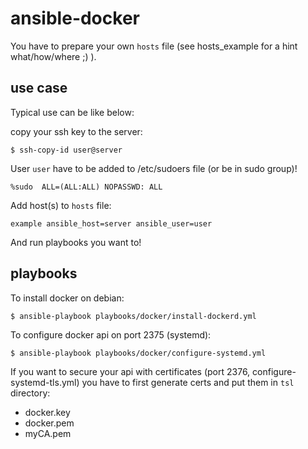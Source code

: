# ansible-docker

You have to prepare your own `hosts` file (see hosts_example for a hint what/how/where ;) ).

## use case

Typical use can be like below:

copy your ssh key to the server:

	$ ssh-copy-id user@server

User `user` have to be added to /etc/sudoers file (or be in sudo group)!

	%sudo  ALL=(ALL:ALL) NOPASSWD: ALL

Add host(s) to `hosts` file:

	example ansible_host=server ansible_user=user

And run playbooks you want to!

## playbooks

To install docker on debian:

	$ ansible-playbook playbooks/docker/install-dockerd.yml

To configure docker api on port 2375 (systemd):

	$ ansible-playbook playbooks/docker/configure-systemd.yml

If you want to secure your api with certificates (port 2376, configure-systemd-tls.yml) you have to first generate certs and put them in `tsl` directory:

- docker.key
- docker.pem
- myCA.pem


